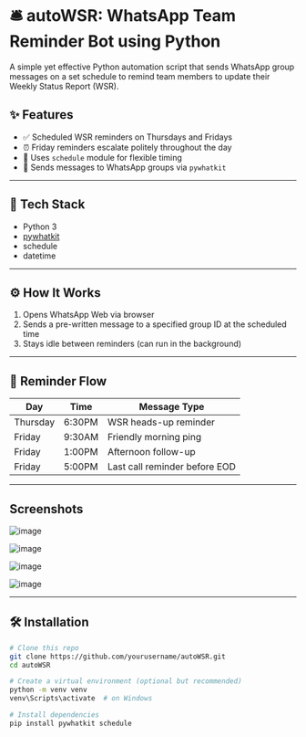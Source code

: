 # 🛎️ autoWSR: WhatsApp Team Reminder Bot using Python

A simple yet effective Python automation script that sends WhatsApp group messages on a set schedule to remind team members to update their Weekly Status Report (WSR).

## ✨ Features

- ✅ Scheduled WSR reminders on Thursdays and Fridays
- ⏰ Friday reminders escalate politely throughout the day
- 📆 Uses `schedule` module for flexible timing
- 💬 Sends messages to WhatsApp groups via `pywhatkit`

---

## 🧰 Tech Stack

- Python 3
- [pywhatkit](https://pypi.org/project/pywhatkit/)
- schedule
- datetime

---

## ⚙️ How It Works

1. Opens WhatsApp Web via browser
2. Sends a pre-written message to a specified group ID at the scheduled time
3. Stays idle between reminders (can run in the background)

---

## 🔁 Reminder Flow

| Day       | Time   | Message Type                     |
|-----------|--------|----------------------------------|
| Thursday  | 6:30PM | WSR heads-up reminder            |
| Friday    | 9:30AM | Friendly morning ping            |
| Friday    | 1:00PM | Afternoon follow-up              |
| Friday    | 5:00PM | Last call reminder before EOD    |

---
## Screenshots

![image](https://github.com/user-attachments/assets/0fe78fcb-9fe8-4838-82f7-d40590c8cd4a)

![image](https://github.com/user-attachments/assets/6fb91d7a-2acb-480c-b7d9-1239f8240296)

![image](https://github.com/user-attachments/assets/d8eb0409-eb4d-42c2-a8cc-bb8420a4d5dd)

![image](https://github.com/user-attachments/assets/34ecab26-94af-4e6c-b840-6ce474ddc43c)

---

## 🛠 Installation

```bash
# Clone this repo
git clone https://github.com/yourusername/autoWSR.git
cd autoWSR

# Create a virtual environment (optional but recommended)
python -m venv venv
venv\Scripts\activate  # on Windows

# Install dependencies
pip install pywhatkit schedule
